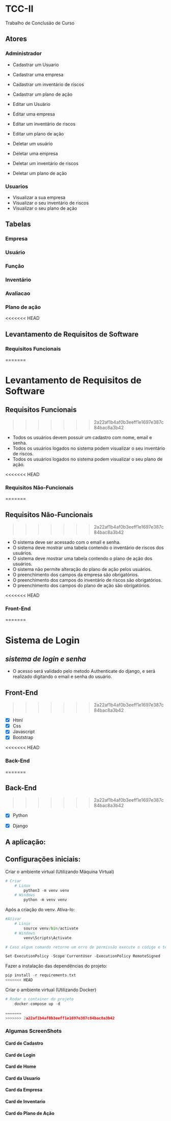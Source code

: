 # TCC-II
Trabalho de Conclusão de Curso

## Atores

### Administrador
- Cadastrar um Usuario
- Cadastrar uma empresa
- Cadastrar um inventário de riscos
- Cadastrar um plano de ação

- Editar um Usuário
- Editar uma empresa
- Editar um inventário de riscos
- Editar um plano de ação

- Deletar um usuário
- Deletar uma empresa
- Deletar um inventário de riscos
- Deletar um plano de ação

### Usuarios
- Visualizar a sua empresa
- Visualizar o seu inventário de riscos
- Visualizar o seu plano de ação

## Tabelas

### Empresa
### Usuário 
### Função
### Inventário
### Avaliacao
### Plano de ação


<<<<<<< HEAD
## Levantamento de Requisitos de Software

### Requisitos Funcionais
=======
# Levantamento de Requisitos de Software

## Requisitos Funcionais
>>>>>>> 2a22af1b4af0b3eeff1e1697e387c84bac8a3b42
- Todos os usuários devem possuir um cadastro com nome, email e senha.
- Todos os usuários logados no sistema podem visualizar o seu inventário de riscos.
- Todos os usuários logados no sistema podem visualizar o seu plano de ação.

<<<<<<< HEAD
### Requisitos Não-Funcionais
=======
## Requisitos Não-Funcionais
>>>>>>> 2a22af1b4af0b3eeff1e1697e387c84bac8a3b42
- O sistema deve ser acessado com o email e senha.
- O sistema deve mostrar uma tabela contendo o inventário de riscos dos usuários.
- O sistema deve mostrar uma tabela contendo o plano de ação dos usuários.
- O sistema não permite alteração do plano de ação pelos usuários.
- O preenchimento dos campos da empresa são obrigatórios.
- O preenchimento dos campos do inventário de riscos são obrigatórios.
- O preenchimento dos campos do plano de ação são obrigatórios.

<<<<<<< HEAD
### Front-End
=======
# Sistema de Login
## *sistema de login e senha*
- O acesso será validado pelo metodo Authenticate do django, e será realizado digitando o email e senha do usuário.

## Front-End
>>>>>>> 2a22af1b4af0b3eeff1e1697e387c84bac8a3b42
- [x] Html
- [x] Css
- [x] Javascript
- [x] Bootstrap

<<<<<<< HEAD
### Back-End
=======
## Back-End
>>>>>>> 2a22af1b4af0b3eeff1e1697e387c84bac8a3b42
- [x] Python
- [x] Django


## A aplicação:

## **Configurações iniciais:**

Criar o ambiente virtual (Utilizando Máquina Virtual)

```python
# Criar
	# Linux
		python3 -m venv venv
	# Windows
		python -m venv venv
```

Após a criação do venv. Ativa-lo:

```python
#Ativar
	# Linux
		source venv/bin/activate
	# Windows
		venv\Scripts\Activate

# Caso algum comando retorne um erro de permissão execute o código e tente novamente:

Set-ExecutionPolicy -Scope CurrentUser -ExecutionPolicy RemoteSigned
```

Fazer a instalação das dependências do projeto:

```python
pip install -r requirements.txt
<<<<<<< HEAD
```

Criar o ambiente virtual (Utilizando Docker)
```python
# Rodar o container do projeto
	docker-compose up -d
	
=======
>>>>>>> 2a22af1b4af0b3eeff1e1697e387c84bac8a3b42
```


### Algumas ScreenShots

#### Card de Cadastro
#### Card de Login
#### Card de Home
#### Card da Usuario
#### Card da Empresa
#### Card de Inventario
#### Card do Plano de Ação
